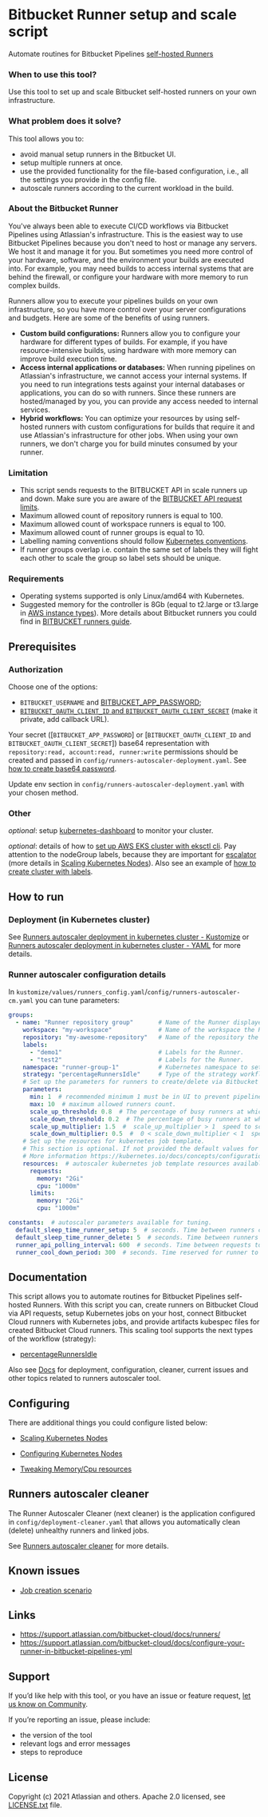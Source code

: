 # Bitbucket Runner setup and scale script

Automate routines for Bitbucket Pipelines [self-hosted Runners][runner]


### When to use this tool?
Use this tool to set up and scale Bitbucket self-hosted runners on your own infrastructure.

### What problem does it solve?
This tool allows you to:

- avoid manual setup runners in the Bitbucket UI.
- setup multiple runners at once.
- use the provided functionality for the file-based configuration, i.e., all the settings you provide in the config file.
- autoscale runners according to the current workload in the build.

### About the Bitbucket Runner
You've always been able to execute CI/CD workflows via Bitbucket Pipelines using Atlassian's infrastructure. This is the easiest way to use Bitbucket Pipelines because you don't need to host or manage any servers. We host it and manage it for you. But sometimes you need more control of your hardware, software, and the environment your builds are executed into. For example, you may need builds to access internal systems that are behind the firewall, or configure your hardware with more memory to run complex builds.

Runners allow you to execute your pipelines builds on your own infrastructure, so you have more control over your server configurations and budgets.
Here are some of the benefits of using runners.

- **Custom build configurations:** Runners allow you to configure your hardware for different types of builds. For example, if you have resource-intensive builds, using hardware with more memory can improve build execution time.
- **Access internal applications or databases:** When running pipelines on Atlassian's infrastructure, we cannot access your internal systems. If you need to run integrations tests against your internal databases or applications, you can do so with runners. Since these runners are hosted/managed by you, you can provide any access needed to internal services.
- **Hybrid workflows:** You can optimize your resources by using self-hosted runners with custom configurations for builds that require it and use Atlassian's infrastructure for other jobs. When using your own runners, we don't charge you for build minutes consumed by your runner.


### Limitation

- This script sends requests to the BITBUCKET API in scale runners up and down.
Make sure you are aware of the [BITBUCKET API request limits][BITBUCKET API request limits].
- Maximum allowed count of repository runners is equal to 100.
- Maximum allowed count of workspace runners is equal to 100.
- Maximum allowed count of runner groups is equal to 10.
- Labelling naming conventions should follow [Kubernetes conventions][Kubernetes conventions].
- If runner groups overlap i.e. contain the same set of labels they will fight each other to scale the group so label sets should be unique.

### Requirements

- Operating systems supported is only Linux/amd64 with Kubernetes.
- Suggested memory for the controller is 8Gb (equal to t2.large or t3.large in [AWS instance types][AWS instance types]). More details about Bitbucket runners you could find in [BITBUCKET runners guide].

## Prerequisites

### Authorization
Choose one of the options:

- `BITBUCKET_USERNAME` and [BITBUCKET_APP_PASSWORD][BITBUCKET_APP_PASSWORD];
- [`BITBUCKET_OAUTH_CLIENT_ID` and `BITBUCKET_OAUTH_CLIENT_SECRET`][BITBUCKET_OAUTH] (make it private, add callback URL).

Your secret ([`BITBUCKET_APP_PASSWORD`] or [`BITBUCKET_OAUTH_CLIENT_ID` and `BITBUCKET_OAUTH_CLIENT_SECRET`]) base64 representation with `repository:read, account:read, runner:write` permissions should be created and passed in `config/runners-autoscaler-deployment.yaml`. See [how to create base64 password](docs/base64-password-create.md).

Update env section in `config/runners-autoscaler-deployment.yaml` with your chosen method.

### Other

_optional_: setup [kubernetes-dashboard][kubernetes-dashboard] to monitor your cluster.

_optional_: details of how to [set up AWS EKS cluster with eksctl cli][setup cluster eksctl]. Pay attention to the nodeGroup labels, because they are important for [escalator][escalator] (more details in [Scaling Kubernetes Nodes](docs/configuration/scaling-kubernetes-nodes.md)). Also see an example of [how to create cluster with labels](docs/deployment/create-eks-cluster-with-labels.md).


## How to run

### Deployment (in Kubernetes cluster)
See [Runners autoscaler deployment in kubernetes cluster - Kustomize](docs/deployment/runners-autoscaler-deployment-kustomize.md) or [Runners autoscaler deployment in kubernetes cluster - YAML](docs/deployment/runners-autoscaler-deployment.md) for more details.

### Runner autoscaler configuration details
In `kustomize/values/runners_config.yaml`/`config/runners-autoscaler-cm.yaml` you can tune parameters:

```yaml
groups:
  - name: "Runner repository group"       # Name of the Runner displayed in the Bitbucket Runner UI.
    workspace: "my-workspace"             # Name of the workspace the Runner is added to.
    repository: "my-awesome-repository"   # Name of the repository the Runner is added to. Optional: Provide the repository name if you want the Runner to be added at the repository level.
    labels:
      - "demo1"                           # Labels for the Runner.
      - "test2"                           # Labels for the Runner.
    namespace: "runner-group-1"           # Kubernetes namespace to set up the Runner on.
    strategy: "percentageRunnersIdle"     # Type of the strategy workflow.
    # Set up the parameters for runners to create/delete via Bitbucket API.
    parameters: 
      min: 1  # recommended minimum 1 must be in UI to prevent pipeline fails, when new build is starting.
      max: 10  # maximum allowed runners count.
      scale_up_threshold: 0.8  # The percentage of busy runners at which the number of desired runners are re-evaluated to scale up.
      scale_down_threshold: 0.2  # The percentage of busy runners at which the number of desired runners are re-evaluated to scale up.
      scale_up_multiplier: 1.5  #  scale_up_multiplier > 1  speed to scale up.
      scale_down_multiplier: 0.5  #  0 < scale_down_multiplier < 1  speed to scale down.
    # Set up the resources for kubernetes job template.
    # This section is optional. If not provided the default values for memory "4Gi" and cpu "1000m" for requests and limits will be used.
    # More information https://kubernetes.io/docs/concepts/configuration/manage-resources-containers/#requests-and-limits
    resources:  # autoscaler kubernetes job template resources available for tuning.
      requests:
        memory: "2Gi"
        cpu: "1000m"
      limits:
        memory: "2Gi"
        cpu: "1000m"

constants:  # autoscaler parameters available for tuning.
  default_sleep_time_runner_setup: 5  # seconds. Time between runners creation.
  default_sleep_time_runner_delete: 5  # seconds. Time between runners deletion.
  runner_api_polling_interval: 600  # seconds. Time between requests to Bitbucket API.
  runner_cool_down_period: 300  # seconds. Time reserved for runner to set up.
```

## Documentation

This script allows you to automate routines for Bitbucket Pipelines self-hosted Runners.
With this script you can, create runners on Bitbucket Cloud via API requests, setup Kubernetes jobs on your host, connect Bitbucket Cloud runners with Kubernetes jobs, and provide artifacts kubespec files for created Bitbucket Cloud runners.
This scaling tool supports the next types of the workflow (strategy):

- [percentageRunnersIdle](docs/strategies/percentage-runners-idle-strategy.md)

Also see [Docs](docs/README.md) for deployment, configuration, cleaner, current issues and other topics related to runners autoscaler tool.

## Configuring
There are additional things you could configure listed below:

- [Scaling Kubernetes Nodes](docs/configuration/scaling-kubernetes-nodes.md)

- [Configuring Kubernetes Nodes](docs/configuration/configuring-kubernetes-nodes.md)

- [Tweaking Memory/Cpu resources](docs/configuration/tweaking-memory-cpu-resources.md)

## Runners autoscaler cleaner

The Runner Autoscaler Cleaner (next cleaner) is the application configured in `config/deployment-cleaner.yaml` that allows you automatically clean (delete) unhealthy runners and linked jobs.

See [Runners autoscaler cleaner](docs/cleaner.md) for more details.

## Known issues

- [Job creation scenario](docs/issues/jobs-creation-scenario.md)

## Links

- https://support.atlassian.com/bitbucket-cloud/docs/runners/
- https://support.atlassian.com/bitbucket-cloud/docs/configure-your-runner-in-bitbucket-pipelines-yml


## Support
If you’d like help with this tool, or you have an issue or feature request, [let us know on Community][community].

If you’re reporting an issue, please include:

- the version of the tool
- relevant logs and error messages
- steps to reproduce


## License
Copyright (c) 2021 Atlassian and others.
Apache 2.0 licensed, see [LICENSE.txt](LICENSE.txt) file.

[escalator]: https://github.com/atlassian/escalator/
[community]: https://community.atlassian.com/t5/forums/postpage/board-id/bitbucket-questions?add-tags=pipelines,pipes,runner,autoscaler
[runner]: https://support.atlassian.com/bitbucket-cloud/docs/runners/
[BITBUCKET_APP_PASSWORD]: https://support.atlassian.com/bitbucket-cloud/docs/app-passwords
[BITBUCKET_OAUTH]: https://support.atlassian.com/bitbucket-cloud/docs/use-oauth-on-bitbucket-cloud/
[BITBUCKET API request limits]: https://support.atlassian.com/bitbucket-cloud/docs/api-request-limits/
[BITBUCKET runners guide]: https://support.atlassian.com/bitbucket-cloud/docs/runners/
[kubernetes-dashboard]: https://kubernetes.io/docs/tasks/access-application-cluster/web-ui-dashboard/
[Kubernetes conventions]: https://kubernetes.io/docs/concepts/overview/working-with-objects/labels/#syntax-and-character-set
[setup cluster eksctl]: https://eksctl.io/usage/creating-and-managing-clusters/
[AWS instance types]: https://aws.amazon.com/ec2/instance-types/
